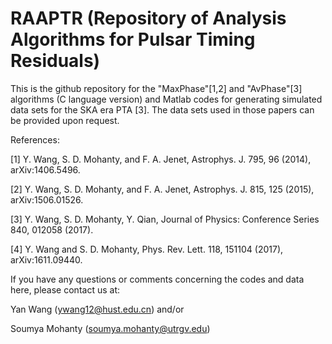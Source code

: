 # RAAPTR (Repository of Analysis Algorithms for Pulsar Timing Residuals)

This is the github repository for the "MaxPhase"[1,2] and "AvPhase"[3] algorithms (C language version) and Matlab codes for generating simulated data sets for the SKA era PTA [3]. The data sets used in those papers can be provided upon request. 


References:

[1]  Y. Wang, S. D. Mohanty, and F. A. Jenet, Astrophys. J. 795, 96 (2014), arXiv:1406.5496.

[2]  Y. Wang, S. D. Mohanty, and F. A. Jenet, Astrophys. J. 815, 125 (2015), arXiv:1506.01526.

[3] Y. Wang, S. D. Mohanty, Y. Qian, Journal of Physics: Conference Series 840, 012058 (2017).

[4]  Y. Wang and S. D. Mohanty, Phys. Rev. Lett. 118, 151104 (2017), arXiv:1611.09440. 


If you have any questions or comments concerning the codes and data here, please contact us at:  

Yan Wang (ywang12@hust.edu.cn) and/or 

Soumya Mohanty (soumya.mohanty@utrgv.edu)
